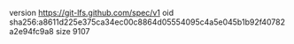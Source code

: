 version https://git-lfs.github.com/spec/v1
oid sha256:a8611d225e375ca34ec00c8864d05554095c4a5e045b1b92f40782a2e94fc9a8
size 9107
